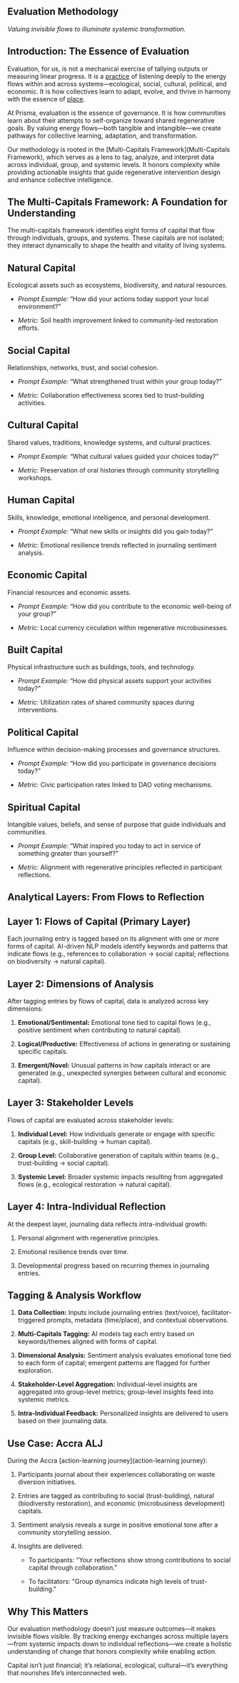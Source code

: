 ## **Evaluation Methodology**

_Valuing invisible flows to illuminate systemic transformation._

## **Introduction: The Essence of Evaluation**

Evaluation, for us, is not a mechanical exercise of tallying outputs or measuring linear progress. It is a [practice](/glossary/Practice.md) of listening deeply to the energy flows within and across systems—ecological, social, cultural, political, and economic. It is how collectives learn to adapt, evolve, and thrive in harmony with the essence of [place](/glossary/Place.md).

At Prisma, evaluation is the essence of governance. It is how communities learn about their attempts to self-organize toward shared regenerative goals. By valuing energy flows—both tangible and intangible—we create pathways for collective learning, adaptation, and transformation.

Our methodology is rooted in the [Multi-Capitals Framework](Multi-Capitals Framework), which serves as a lens to tag, analyze, and interpret data across individual, group, and systemic levels. It honors complexity while providing actionable insights that guide regenerative intervention design and enhance collective intelligence.

## **The Multi-Capitals Framework: A Foundation for Understanding**

The multi-capitals framework identifies eight forms of capital that flow through individuals, groups, and systems. These capitals are not isolated; they interact dynamically to shape the health and vitality of living systems.

## **Natural Capital**

Ecological assets such as ecosystems, biodiversity, and natural resources.

- _Prompt Example:_ “How did your actions today support your local environment?”
    
- _Metric:_ Soil health improvement linked to community-led restoration efforts.
    

## **Social Capital**

Relationships, networks, trust, and social cohesion.

- _Prompt Example:_ “What strengthened trust within your group today?”
    
- _Metric:_ Collaboration effectiveness scores tied to trust-building activities.
    

## **Cultural Capital**

Shared values, traditions, knowledge systems, and cultural practices.

- _Prompt Example:_ “What cultural values guided your choices today?”
    
- _Metric:_ Preservation of oral histories through community storytelling workshops.
    

## **Human Capital**

Skills, knowledge, emotional intelligence, and personal development.

- _Prompt Example:_ “What new skills or insights did you gain today?”
    
- _Metric:_ Emotional resilience trends reflected in journaling sentiment analysis.
    

## **Economic Capital**

Financial resources and economic assets.

- _Prompt Example:_ “How did you contribute to the economic well-being of your group?”
    
- _Metric:_ Local currency circulation within regenerative microbusinesses.
    

## **Built Capital**

Physical infrastructure such as buildings, tools, and technology.

- _Prompt Example:_ “How did physical assets support your activities today?”
    
- _Metric:_ Utilization rates of shared community spaces during interventions.
    

## **Political Capital**

Influence within decision-making processes and governance structures.

- _Prompt Example:_ “How did you participate in governance decisions today?”
    
- _Metric:_ Civic participation rates linked to DAO voting mechanisms.
    

## **Spiritual Capital**

Intangible values, beliefs, and sense of purpose that guide individuals and communities.

- _Prompt Example:_ “What inspired you today to act in service of something greater than yourself?”
    
- _Metric:_ Alignment with regenerative principles reflected in participant reflections.
    

## **Analytical Layers: From Flows to Reflection**

## **Layer 1: Flows of Capital (Primary Layer)**

Each journaling entry is tagged based on its alignment with one or more forms of capital. AI-driven NLP models identify keywords and patterns that indicate flows (e.g., references to collaboration → social capital; reflections on biodiversity → natural capital).

## **Layer 2: Dimensions of Analysis**

After tagging entries by flows of capital, data is analyzed across key dimensions:

1. **Emotional/Sentimental:** Emotional tone tied to capital flows (e.g., positive sentiment when contributing to natural capital).
    
2. **Logical/Productive:** Effectiveness of actions in generating or sustaining specific capitals.
    
3. **Emergent/Novel:** Unusual patterns in how capitals interact or are generated (e.g., unexpected synergies between cultural and economic capital).
    

## **Layer 3: Stakeholder Levels**

Flows of capital are evaluated across stakeholder levels:

1. **Individual Level:** How individuals generate or engage with specific capitals (e.g., skill-building → human capital).
    
2. **Group Level:** Collaborative generation of capitals within teams (e.g., trust-building → social capital).
    
3. **Systemic Level:** Broader systemic impacts resulting from aggregated flows (e.g., ecological restoration → natural capital).
    

## **Layer 4: Intra-Individual Reflection**

At the deepest layer, journaling data reflects intra-individual growth:

1. Personal alignment with regenerative principles.
    
2. Emotional resilience trends over time.
    
3. Developmental progress based on recurring themes in journaling entries.
    

## **Tagging & Analysis Workflow**

1. **Data Collection:** Inputs include journaling entries (text/voice), facilitator-triggered prompts, metadata (time/place), and contextual observations.
    
2. **Multi-Capitals Tagging:** AI models tag each entry based on keywords/themes aligned with forms of capital.
    
3. **Dimensional Analysis:** Sentiment analysis evaluates emotional tone tied to each form of capital; emergent patterns are flagged for further exploration.
    
4. **Stakeholder-Level Aggregation:** Individual-level insights are aggregated into group-level metrics; group-level insights feed into systemic metrics.
    
5. **Intra-Individual Feedback:** Personalized insights are delivered to users based on their journaling data.
    

## **Use Case: Accra ALJ**

During the Accra [action-learning journey](action-learning journey):

1. Participants journal about their experiences collaborating on waste diversion initiatives.
    
2. Entries are tagged as contributing to social (trust-building), natural (biodiversity restoration), and economic (microbusiness development) capitals.
    
3. Sentiment analysis reveals a surge in positive emotional tone after a community storytelling session.
    
4. Insights are delivered:
    
    - To participants: "Your reflections show strong contributions to social capital through collaboration."
        
    - To facilitators: "Group dynamics indicate high levels of trust-building."
        

## **Why This Matters**

Our evaluation methodology doesn’t just measure outcomes—it makes invisible flows visible. By tracking energy exchanges across multiple layers—from systemic impacts down to individual reflections—we create a holistic understanding of change that honors complexity while enabling action.

Capital isn’t just financial; it’s relational, ecological, cultural—it’s everything that nourishes life’s interconnected web.